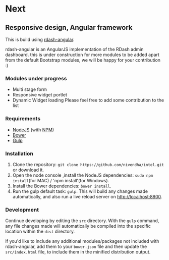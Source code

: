 # Next
## Responsive design, Angular framework
This is build using [rdash-angular](https://github.com/rdash/rdash-angular.git).

rdash-angular is an AngularJS implementation of the RDash admin dashboard. this is under construction for more modules to be added apart from the default Bootstrap modules, we will be happy for your contribution :)



### Modules under progress
* Multi stage form
* Responsive widget portlet
* Dynamic Widget loading
Please feel free to add some contribution to the list

### Requirements
* [NodeJS](http://nodejs.org/) (with [NPM](https://www.npmjs.org/))
* [Bower](http://bower.io)
* [Gulp](http://gulpjs.com)

### Installation
1. Clone the repository: `git clone https://github.com/nivendha/intel.git` or download it.
2. Open the node console ,install the NodeJS dependencies: `sudo npm install`(for MAC) / 'npm install'(for Windows).
3. Install the Bower dependencies: `bower install`.
4. Run the gulp default task: `gulp`. This will build any changes made automatically, and also run a live reload server on [http://localhost:8800](http://localhost:8800).


### Development
Continue developing by editing the `src` directory. With the `gulp` command, any file changes made will automatically be compiled into the specific location within the `dist` directory.


If you'd like to include any additional modules/packages not included with rdash-angular, add them to your `bower.json` file and then update the `src/index.html` file, to include them in the minified distribution output.

